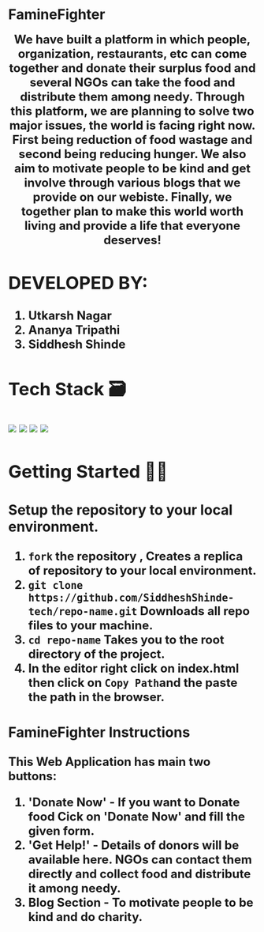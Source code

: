 # FamineFighter

 <p align="center" width="400px"> <font size="5"> <b> We have built a platform in which people, organization,
                  restaurants, etc can come together and donate their surplus
                  food and several NGOs can take the food and distribute them among needy. Through this platform, we are planning to solve two
                  major issues, the world is facing right now. First being
                  reduction of food wastage and second being reducing hunger. We also aim to motivate people to be kind and get involve through various blogs that we provide on our webiste. Finally, we together plan to make this world worth living and provide a life that everyone deserves!<br /></p>

## DEVELOPED BY:

1. Utkarsh Nagar
2. Ananya Tripathi
3. Siddhesh Shinde

## Tech Stack 🗃

<img src="https://img.shields.io/badge/-Firebase-yellow?style=flat&logo=Firebase"> <img src="https://img.shields.io/badge/-Javascript-black?style=flat&logo=Javascipt"> <img src="https://img.shields.io/badge/-HTML5-black?style=flat&logo=HTML5"> <img src="https://img.shields.io/badge/-CSS3-black?style=flat&logo=CSS3">

## Getting Started 👨‍💻

### Setup the repository to your local environment.

1. `fork` the repository , Creates a replica of repository to your local environment.
2. `git clone https://github.com/SiddheshShinde-tech/repo-name.git` Downloads all repo files to your machine.
3. `cd repo-name` Takes you to the root directory of the project.
4. In the editor right click on index.html then click on `Copy Path`and the paste the path in the browser.

### FamineFighter Instructions

This Web Application has main two buttons:
1. 'Donate Now' - If you want to Donate food Cick on 'Donate Now' and fill the given form.
2. 'Get Help!' - Details of donors will be available here. NGOs can contact them directly and collect food and distribute it among needy.
3.  Blog Section - To motivate people to be kind and do charity.
